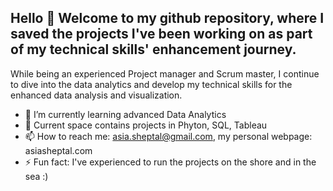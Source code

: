 ## Hello 👋 Welcome to my github repository, where I saved the projects I've been working on as part of my technical skills' enhancement journey.
While being an experienced Project manager and Scrum master, I continue to dive into the data analytics and develop my technical skills for the enhanced data analysis and visualization.
- 🌱 I’m currently learning advanced Data Analytics
- 🔭 Current space contains projects in Phyton, SQL, Tableau
- 📫 How to reach me: asia.sheptal@gmail.com, my personal webpage: asiasheptal.com
- ⚡ Fun fact: I've experienced to run the projects on the shore and in the sea :)
